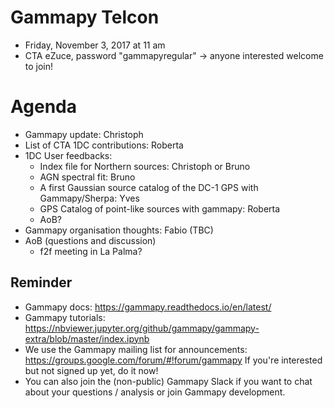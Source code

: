 # Gammapy Telcon

* Friday, November 3, 2017 at 11 am
* CTA eZuce, password "gammapyregular" -> anyone interested welcome to join!

# Agenda

* Gammapy update: Christoph
* List of CTA 1DC contributions: Roberta
* 1DC User feedbacks:
    * Index file for Northern sources: Christoph or Bruno
    * AGN spectral fit: Bruno
    * A first Gaussian source catalog of the DC-1 GPS with Gammapy/Sherpa: Yves
    * GPS Catalog of point-like sources with gammapy: Roberta
    * AoB?
* Gammapy organisation thoughts: Fabio (TBC)
* AoB (questions and discussion)
    * f2f meeting in La Palma?

## Reminder

* Gammapy docs: https://gammapy.readthedocs.io/en/latest/
* Gammapy tutorials: https://nbviewer.jupyter.org/github/gammapy/gammapy-extra/blob/master/index.ipynb
* We use the Gammapy mailing list for announcements:
  https://groups.google.com/forum/#!forum/gammapy
  If you're interested but not signed up yet, do it now!
* You can also join the (non-public) Gammapy Slack if you want
  to chat about your questions / analysis or join Gammapy development.